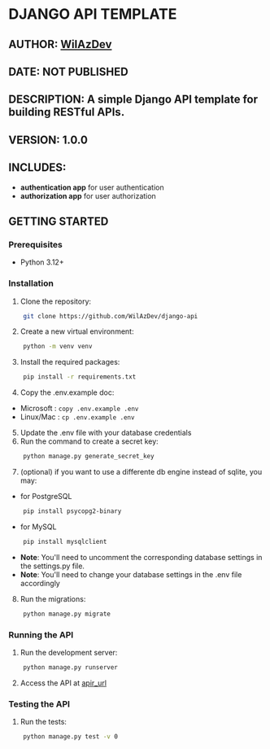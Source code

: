 # DJANGO API TEMPLATE
## AUTHOR: [WilAzDev](https://github.com/WilAzDev)
## DATE: NOT PUBLISHED
## DESCRIPTION: A simple Django API template for building RESTful APIs.
## VERSION: 1.0.0
## INCLUDES:
- **authentication app** for user authentication
- **authorization app** for user authorization

## GETTING STARTED
### Prerequisites
- Python 3.12+
### Installation
1. Clone the repository: 
```bash
    git clone https://github.com/WilAzDev/django-api
```
2. Create a new virtual environment:
```bash
    python -m venv venv
```
3. Install the required packages:
```bash
    pip install -r requirements.txt
```
4. Copy the .env.example doc:
- Microsoft : `copy .env.example .env`
- Linux/Mac : `cp .env.example .env`
5. Update the .env file with your database credentials
6. Run the command to create a secret key:
```bash
    python manage.py generate_secret_key
```
7. (optional) if you want to use a differente db engine instead of sqlite, you may:
- for PostgreSQL
```bash 
    pip install psycopg2-binary
``` 
- for MySQL 
```bash
    pip install mysqlclient
```
- **Note**: You'll need to uncomment the corresponding database settings in the settings.py file.
- **Note**: You'll need to change your database settings in the .env file accordingly
8. Run the migrations:
```bash
    python manage.py migrate
```
### Running the API
1. Run the development server:
```bash
    python manage.py runserver
```
2. Access the API at [apir_url](`http://localhost:8000`)
### Testing the API
1. Run the tests:
```bash
    python manage.py test -v 0
```